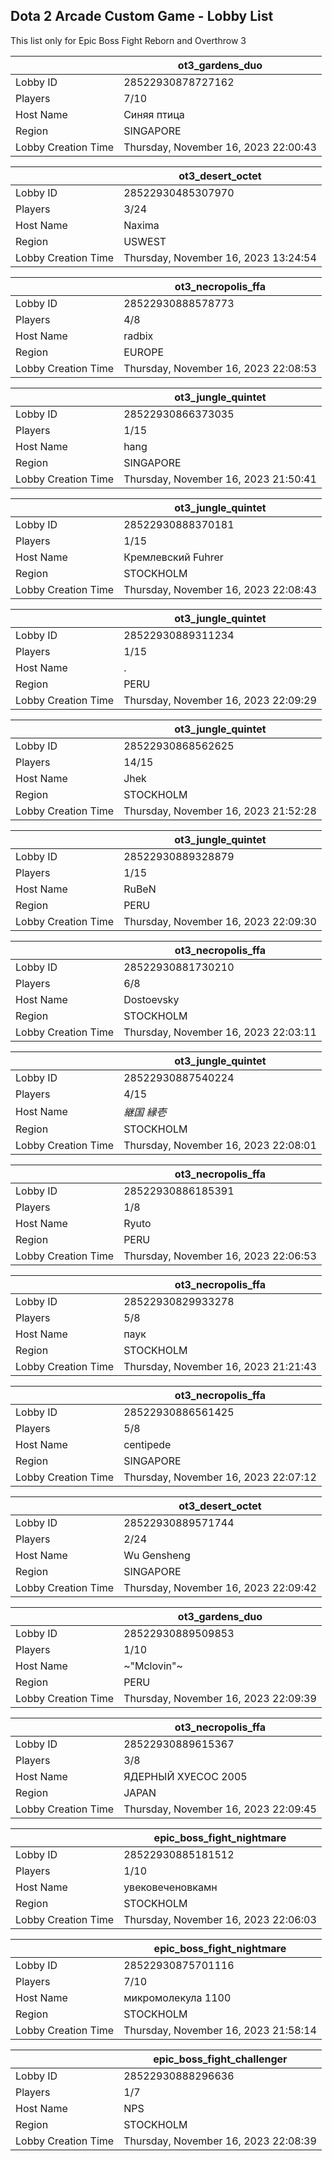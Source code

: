 ## Dota 2 Arcade Custom Game - Lobby List

This list only for Epic Boss Fight Reborn and Overthrow 3

|  | ot3_gardens_duo |
| ------ | ------ |
| Lobby ID | 28522930878727162 |
| Players | 7/10 |
| Host Name | Синяя птица |
| Region | SINGAPORE |
| Lobby Creation Time | Thursday, November 16, 2023 22:00:43 |


|  | ot3_desert_octet |
| ------ | ------ |
| Lobby ID | 28522930485307970 |
| Players | 3/24 |
| Host Name | Naxima |
| Region | USWEST |
| Lobby Creation Time | Thursday, November 16, 2023 13:24:54 |


|  | ot3_necropolis_ffa |
| ------ | ------ |
| Lobby ID | 28522930888578773 |
| Players | 4/8 |
| Host Name | radbix |
| Region | EUROPE |
| Lobby Creation Time | Thursday, November 16, 2023 22:08:53 |


|  | ot3_jungle_quintet |
| ------ | ------ |
| Lobby ID | 28522930866373035 |
| Players | 1/15 |
| Host Name | hang |
| Region | SINGAPORE |
| Lobby Creation Time | Thursday, November 16, 2023 21:50:41 |


|  | ot3_jungle_quintet |
| ------ | ------ |
| Lobby ID | 28522930888370181 |
| Players | 1/15 |
| Host Name | Кремлевский Fuhrer |
| Region | STOCKHOLM |
| Lobby Creation Time | Thursday, November 16, 2023 22:08:43 |


|  | ot3_jungle_quintet |
| ------ | ------ |
| Lobby ID | 28522930889311234 |
| Players | 1/15 |
| Host Name | . |
| Region | PERU |
| Lobby Creation Time | Thursday, November 16, 2023 22:09:29 |


|  | ot3_jungle_quintet |
| ------ | ------ |
| Lobby ID | 28522930868562625 |
| Players | 14/15 |
| Host Name | Jhek |
| Region | STOCKHOLM |
| Lobby Creation Time | Thursday, November 16, 2023 21:52:28 |


|  | ot3_jungle_quintet |
| ------ | ------ |
| Lobby ID | 28522930889328879 |
| Players | 1/15 |
| Host Name | RuBeN |
| Region | PERU |
| Lobby Creation Time | Thursday, November 16, 2023 22:09:30 |


|  | ot3_necropolis_ffa |
| ------ | ------ |
| Lobby ID | 28522930881730210 |
| Players | 6/8 |
| Host Name | Dostoevsky |
| Region | STOCKHOLM |
| Lobby Creation Time | Thursday, November 16, 2023 22:03:11 |


|  | ot3_jungle_quintet |
| ------ | ------ |
| Lobby ID | 28522930887540224 |
| Players | 4/15 |
| Host Name | _継国 縁壱_ |
| Region | STOCKHOLM |
| Lobby Creation Time | Thursday, November 16, 2023 22:08:01 |


|  | ot3_necropolis_ffa |
| ------ | ------ |
| Lobby ID | 28522930886185391 |
| Players | 1/8 |
| Host Name | Ryuto |
| Region | PERU |
| Lobby Creation Time | Thursday, November 16, 2023 22:06:53 |


|  | ot3_necropolis_ffa |
| ------ | ------ |
| Lobby ID | 28522930829933278 |
| Players | 5/8 |
| Host Name | паук |
| Region | STOCKHOLM |
| Lobby Creation Time | Thursday, November 16, 2023 21:21:43 |


|  | ot3_necropolis_ffa |
| ------ | ------ |
| Lobby ID | 28522930886561425 |
| Players | 5/8 |
| Host Name | centipede |
| Region | SINGAPORE |
| Lobby Creation Time | Thursday, November 16, 2023 22:07:12 |


|  | ot3_desert_octet |
| ------ | ------ |
| Lobby ID | 28522930889571744 |
| Players | 2/24 |
| Host Name | Wu Gensheng |
| Region | SINGAPORE |
| Lobby Creation Time | Thursday, November 16, 2023 22:09:42 |


|  | ot3_gardens_duo |
| ------ | ------ |
| Lobby ID | 28522930889509853 |
| Players | 1/10 |
| Host Name | ~"Mclovin"~ |
| Region | PERU |
| Lobby Creation Time | Thursday, November 16, 2023 22:09:39 |


|  | ot3_necropolis_ffa |
| ------ | ------ |
| Lobby ID | 28522930889615367 |
| Players | 3/8 |
| Host Name | ЯДЕРНЫЙ ХУЕСОС 2005 |
| Region | JAPAN |
| Lobby Creation Time | Thursday, November 16, 2023 22:09:45 |


|  | epic_boss_fight_nightmare |
| ------ | ------ |
| Lobby ID | 28522930885181512 |
| Players | 1/10 |
| Host Name | увековеченовкамн |
| Region | STOCKHOLM |
| Lobby Creation Time | Thursday, November 16, 2023 22:06:03 |


|  | epic_boss_fight_nightmare |
| ------ | ------ |
| Lobby ID | 28522930875701116 |
| Players | 7/10 |
| Host Name | микромолекула 1100 |
| Region | STOCKHOLM |
| Lobby Creation Time | Thursday, November 16, 2023 21:58:14 |


|  | epic_boss_fight_challenger |
| ------ | ------ |
| Lobby ID | 28522930888296636 |
| Players | 1/7 |
| Host Name | NPS |
| Region | STOCKHOLM |
| Lobby Creation Time | Thursday, November 16, 2023 22:08:39 |


